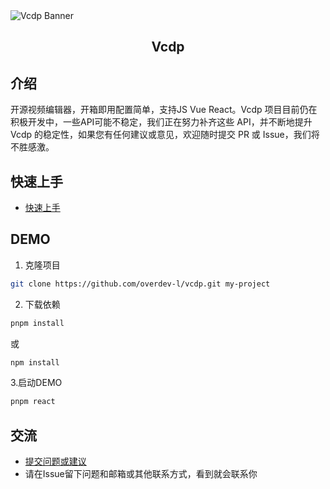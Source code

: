 <picture>
  <source media="(prefers-color-scheme: dark)" srcset="https://lf3-static.bytednsdoc.com/obj/eden-cn/dhozeh7vhpebvog/rspack-banner-1610-dark.png">
  <img alt="Vcdp Banner" src="https://image.liuyongzhi.cn/vcdp/Vcdp-banner.png">
</picture>

<h2 align="center">Vcdp</h2>





## 介绍
开源视频编辑器，开箱即用配置简单，支持JS Vue React。Vcdp 项目目前仍在积极开发中，一些API可能不稳定，我们正在努力补齐这些 API，并不断地提升 Vcdp 的稳定性，如果您有任何建议或意见，欢迎随时提交 PR 或 Issue，我们将不胜感激。

## 快速上手

- [快速上手](https://vcdp.overdev.cn)
## DEMO

1. 克隆项目
```bash
git clone https://github.com/overdev-l/vcdp.git my-project
```

2. 下载依赖
```bash
pnpm install
```
或
```bash
npm install
```
3.启动DEMO
```bash
pnpm react
```
## 交流
- [提交问题或建议](https://github.com/overdev-l/vcdp/issues)
- 请在Issue留下问题和邮箱或其他联系方式，看到就会联系你
